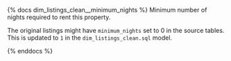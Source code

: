{% docs dim_listings_clean__minimum_nights %}
Minimum number of nights required to rent this property. 

The original listings might have `minimum_nights` set 
to 0 in the source tables. This is updated to `1` in
the `dim_listings_clean.sql` model.

{% enddocs %}